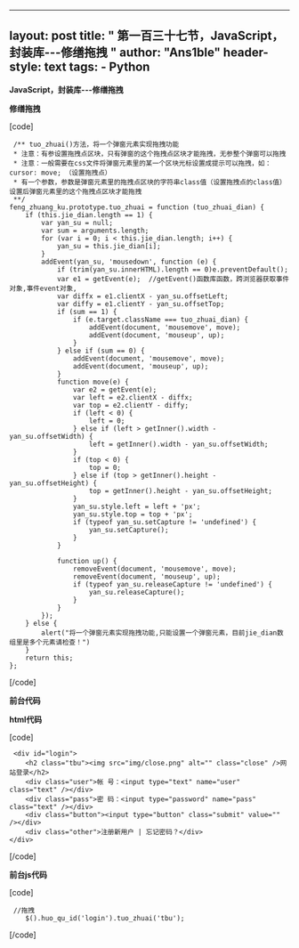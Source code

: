 
---
layout: post
title: " 第一百三十七节，JavaScript，封装库---修缮拖拽 "
author: "Ans1ble"
header-style: text
tags:
      - Python
---


**JavaScript，封装库---修缮拖拽**

****修缮拖拽****

[code]

     /** tuo_zhuai()方法，将一个弹窗元素实现拖拽功能
     * 注意：有参设置拖拽点区块，只有弹窗的这个拖拽点区块才能拖拽，无参整个弹窗可以拖拽
     * 注意：一般需要在css文件将弹窗元素里的某一个区块光标设置成提示可以拖拽，如：cursor: move; （设置拖拽点）
     * 有一个参数，参数是弹窗元素里的拖拽点区块的字符串class值（设置拖拽点的class值）设置后弹窗元素里的这个拖拽点区块才能拖拽
     **/
    feng_zhuang_ku.prototype.tuo_zhuai = function (tuo_zhuai_dian) {
        if (this.jie_dian.length == 1) {
            var yan_su = null;
            var sum = arguments.length;
            for (var i = 0; i < this.jie_dian.length; i++) {
                yan_su = this.jie_dian[i];
            }
            addEvent(yan_su, 'mousedown', function (e) {
                if (trim(yan_su.innerHTML).length == 0)e.preventDefault();
                var e1 = getEvent(e);  //getEvent()函数库函数，跨浏览器获取事件对象,事件event对象,
                var diffx = e1.clientX - yan_su.offsetLeft;
                var diffy = e1.clientY - yan_su.offsetTop;
                if (sum == 1) {
                    if (e.target.className === tuo_zhuai_dian) {
                        addEvent(document, 'mousemove', move);
                        addEvent(document, 'mouseup', up);
                    }
                } else if (sum == 0) {
                    addEvent(document, 'mousemove', move);
                    addEvent(document, 'mouseup', up);
                }
                function move(e) {
                    var e2 = getEvent(e);
                    var left = e2.clientX - diffx;
                    var top = e2.clientY - diffy;
                    if (left < 0) {
                        left = 0;
                    } else if (left > getInner().width - yan_su.offsetWidth) {
                        left = getInner().width - yan_su.offsetWidth;
                    }
                    if (top < 0) {
                        top = 0;
                    } else if (top > getInner().height - yan_su.offsetHeight) {
                        top = getInner().height - yan_su.offsetHeight;
                    }
                    yan_su.style.left = left + 'px';
                    yan_su.style.top = top + 'px';
                    if (typeof yan_su.setCapture != 'undefined') {
                        yan_su.setCapture();
                    }
                }
    
                function up() {
                    removeEvent(document, 'mousemove', move);
                    removeEvent(document, 'mouseup', up);
                    if (typeof yan_su.releaseCapture != 'undefined') {
                        yan_su.releaseCapture();
                    }
                }
            });
        } else {
            alert("将一个弹窗元素实现拖拽功能,只能设置一个弹窗元素，目前jie_dian数组里是多个元素请检查！")
        }
        return this;
    };
[/code]





**前台代码**

**html代码**

[code]

     <div id="login">
        <h2 class="tbu"><img src="img/close.png" alt="" class="close" />网站登录</h2>
        <div class="user">帐 号：<input type="text" name="user" class="text" /></div>
        <div class="pass">密 码：<input type="password" name="pass" class="text" /></div>
        <div class="button"><input type="button" class="submit" value="" /></div>
        <div class="other">注册新用户 | 忘记密码？</div>
    </div>
[/code]

**前台js代码**

[code]

     //拖拽
        $().huo_qu_id('login').tuo_zhuai('tbu');
[/code]



